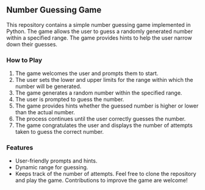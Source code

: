 ## Number Guessing Game
This repository contains a simple number guessing game implemented in Python. The game allows the user to guess a randomly generated number within a specified range. The game provides hints to help the user narrow down their guesses.
### How to Play
1. The game welcomes the user and prompts them to start.
2. The user sets the lower and upper limits for the range within which the number will be generated.
3. The game generates a random number within the specified range.
4. The user is prompted to guess the number.
5. The game provides hints whether the guessed number is higher or lower than the actual number.
6. The process continues until the user correctly guesses the number.
7. The game congratulates the user and displays the number of attempts taken to guess the correct number.
### Features
- User-friendly prompts and hints.
- Dynamic range for guessing.
- Keeps track of the number of attempts.
Feel free to clone the repository and play the game. Contributions to improve the game are welcome!
